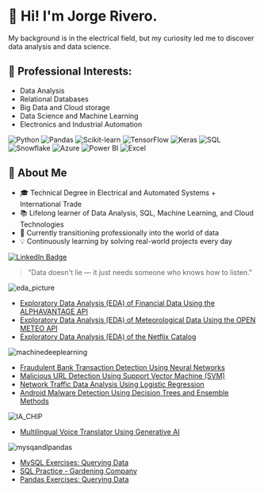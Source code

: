 # 👋 Hi! I'm Jorge Rivero.

My background is in the electrical field, but my curiosity led me to discover data analysis and data science.

## 🎯 Professional Interests:
- Data Analysis
- Relational Databases
- Big Data and Cloud storage
- Data Science and Machine Learning
- Electronics and Industrial Automation

![Python](https://img.shields.io/badge/-Python-3776AB?style=flat&logo=python&logoColor=white)
![Pandas](https://img.shields.io/badge/-Pandas-150458?style=flat&logo=pandas)
![Scikit-learn](https://img.shields.io/badge/-Scikit--learn-F7931E?style=flat&logo=scikit-learn&logoColor=white)
![TensorFlow](https://img.shields.io/badge/-TensorFlow-FF6F00?style=flat&logo=tensorflow&logoColor=white)
![Keras](https://img.shields.io/badge/-Keras-D00000?style=flat&logo=keras&logoColor=white)
![SQL](https://img.shields.io/badge/-SQL-003B57?style=flat&logo=mysql&logoColor=white)
![Snowflake](https://img.shields.io/badge/-Snowflake-29B5E8?style=flat&logo=snowflake&logoColor=white)
![Azure](https://img.shields.io/badge/-Azure-0078D4?style=flat&logo=microsoft-azure)
![Power BI](https://img.shields.io/badge/-Power%20BI-F2C811?style=flat&logo=powerbi&logoColor=black)
![Excel](https://img.shields.io/badge/-Excel-217346?style=flat&logo=microsoft-excel&logoColor=white)



## 🧠 About Me
- 🎓 Technical Degree in Electrical and Automated Systems + International Trade  
- 📚 Lifelong learner of Data Analysis, SQL, Machine Learning, and Cloud Technologies  
- 🔄 Currently transitioning professionally into the world of data  
- 💡 Continuously learning by solving real-world projects every day  

[![LinkedIn Badge](https://img.shields.io/badge/-LinkedIn-blue?style=flat-square&logo=Linkedin&logoColor=white&link=https://linkedin.com/in/jorgerivero)](https://linkedin.com/in/jorge-rivero-arranz)

> "Data doesn't lie — it just needs someone who knows how to listen."



![eda_picture](https://github.com/user-attachments/assets/264f3817-7950-4604-90f9-a316bb057114)

- [Exploratory Data Analysis (EDA) of Financial Data Using the ALPHAVANTAGE API](https://github.com/JorgeRivero1/EDA_API_ALPHAVANTAGE)
- [Exploratory Data Analysis (EDA) of Meteorological Data Using the OPEN METEO API](https://github.com/JorgeRivero1/EDA_API_open-meteo)
- [Exploratory Data Analysis (EDA) of the Netflix Catalog](https://github.com/JorgeRivero1/EDA_Netflix)




![machinedeeplearning](https://github.com/user-attachments/assets/807ce415-beb4-403e-abd8-0f5653dfff22)



- [Fraudulent Bank Transaction Detection Using Neural Networks](https://github.com/JorgeRivero1/Deep_Learning_Deteccion_de_transacciones_bancarias_fraudulentas)
- [Malicious URL Detection Using Support Vector Machine (SVM)](https://github.com/JorgeRivero1/Deteccion_de_URLs_maliciosas_SVM)
- [Network Traffic Data Analysis Using Logistic Regression](https://github.com/JorgeRivero1/Preparacion_analisis_y_evaluacion_de_Datos_de_Flujo_de_Red_con_Regresion_Logistica)
- [Android Malware Detection Using Decision Trees and Ensemble Methods](https://github.com/JorgeRivero1/Deteccion_de_Malware_en_Android)



![IA_CHIP](https://github.com/user-attachments/assets/3a451fba-f446-45e0-9638-ff3d2443115e)

- [Multilingual Voice Translator Using Generative AI](https://github.com/JorgeRivero1/AI_Voice_Translator)




![mysqandlpandas](https://github.com/user-attachments/assets/8238024d-9d0c-4c0b-9551-44e61c54556b)


- [MySQL Exercises: Querying Data](https://github.com/JorgeRivero1/MySQL_Queries_Intermediate)
- [SQL Practice - Gardening Company](https://github.com/JorgeRivero1/SQL_Queries)
- [Pandas Exercises: Querying Data](https://github.com/JorgeRivero1/Pandas_Queries)

